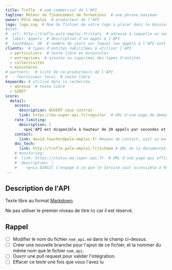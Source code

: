 ```yaml
---
title: Trèfle  # nom commercial de l'API
tagline: Moteur de financement de formations  # une phrase maximum
owner: Pôle emploi  # producteur de l'API
logo: logo.svg  # Nom du fichier de votre logo à placer dans le dossier /img
#stat:
#  url: http://trefle.pole-emploi.fr/stats  # adresse à laquelle un nombre d'appels à l'API est publié, en content-type application/json
#  label: Appels  # description d'un appel à l'API
#  lastXdays: 30  # nombre de jours sur lequel les appels à l'API sont comptabilisés
clients:  # types d'entités habilitées à utiliser l'API
  - particuliers  # texte libre en minuscules
  - entreprises  # ajoutez ou supprimez des types d'entités
  - collectivités
  - ministères
# partners:  # liste de co-producteurs de l'API
#  - fournisseur local  # texte libre
keywords: # utilisé dans la recherche
  - adresse  # texte libre
  - SIRET
score:
  detail:
    access:
      description: OUVERT sous contrat
      link: https://ma-super-api.fr/register  # URL d'une page de demande d'accès si l'API est à accès restreint
    rate_limiting:
      description: |
        <p>L'API est disponible à hauteur de 20 appels par secondes et par jetons d'accès.</p>
    contact:
      link: david.foucher@pole-emploi.fr #moyen de contact, soit un mail, soit un lien vers formulaire de contact
    doc_tech:
      link: http://trefle.pole-emploi.fr/schema # URL de la documentation au format OpenAPI <https://github.com/OAI/OpenAPI-Specification>
    # monitoring:
    #  link: https://status.ma-super-api.fr  # URL d'une page qui affiche le statut
    #  description: |
    #    <p>La DINSIC s’engage à ce que le Service soit accessible à 95% et la DINSIC s’engage à améliorer progressivement ce rendement.</p>
---
```


## Description de l'API

Texte libre au format [Markdown](http://ricostacruz.com/cheatsheets/markdown.html).

Ne pas utiliser le premier niveau de titre `h1` car il est réservé.

## Rappel

- [ ] Modifier le nom du fichier `nom_api.md` dans le champ ci-dessus.
- [ ] Créer une nouvelle branche pour l'ajout de ce fichier, et la nommer du même nom que le fichier `nom_api`.
- [ ] Ouvrir une pull request pour valider l'intégration.
- [ ] Effacer ce texte une fois que vous l'avez lu
